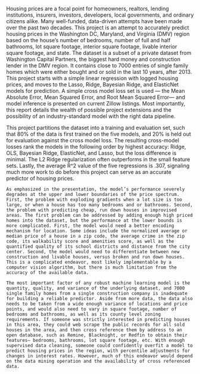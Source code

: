 Housing prices are a focal point for homeowners, realtors, lending institutions, insurers, investors, developers, local governments, and ordinary citizens alike. Many well-funded, data-driven attempts have been made over the past two decades. This project is an attempt to accurately predict housing prices in the Washington DC, Maryland, and Virginia (DMV) region based on the house’s number of bedrooms, number of full and half bathrooms, lot square footage, interior square footage, livable interior square footage, and state. The dataset is a subset of a private dataset from Washington Capital Partners, the biggest hard money and construction lender in the DMV region. It contains close to 7000 entries of single family homes which were either bought and or sold in the last 10 years, after 2013. This project starts with a simple linear regression with logged housing prices, and moves to the Lasso, Ridge, Bayesian Ridge, and ElasticNet models for prediction. A simple cross model loss set is used — the Mean Absolute Error, Mean Squared Error, and Root Mean Squared Error— and model inference is presented on current Zillow listings. Most importantly, this report details the wealth of possible project extensions and the possibility of an industry-standard model with the right data pipeline.
	
 This project partitions the dataset into a training and evaluation set, such that 80% of the data is first trained on the five models, and 20% is held out for evaluation against the cross model loss. The resulting cross-model losses rank the models in the following order by highest accuracy: Ridge, OLS, Bayesian Ridge, ElasticNet, and Lasso, but the loss difference is minimal. The L2 Ridge regularization often outperforms in the small feature sets. Lastly, the average R^2 value of the five regressions is .307, signaling much more work to do before this project can serve as an accurate predictor of housing prices. 
 
	As emphasized in the presentation, the model’s performance severely degrades at the upper and lower boundaries of the price spectrum. First, the problem with exploding gradients when a lot size is too large, or when a house has too many bedrooms and or bathrooms. Second, the problem with predicting cheap, run down houses in improvised areas. The first problem can be addressed by adding enough high priced homes into the dataset, but the performance at the lower bounds is more complicated. First, the model would need a better encoding mechanism for location. Some ideas include the normalized average or median price of a house in a zip code, the average crime in the zip code, its walkability score and amenities score, as well as the quantified quality of its school districts and distance from the city center. Second, the model would need to differentiate between new construction and livable houses, versus broken and run down houses. This is a complicated endeavor, most likely implementable by a computer vision algorithm, but there is much limitation from the accuracy of the available data.
 
	The most important factor of any robust machine learning model is the quantity, quality, and variance of the underlying dataset, and 7000 single family homes from a single construction company is inadequate for building a reliable predictor. Aside from more data, the data also needs to be taken from a wide enough variance of locations and price points, and would also need to vary in square footage, number of bedrooms and bathrooms, as well as its county level zoning requirements. If someone was strictly interested in predicting houses in this area, they could web scrape the public records for all sold houses in the area, and then cross reference them by address to an open database, such as Remine, Blacknight, or Redfin to obtain their features— bedrooms, bathrooms, lot square footage, etc. With enough supervised data cleaning, someone could confidently overfit a model to predict housing prices in the region, with percentile adjustments for changes in interest rates. However, much of this endeavor would depend on the data mining operation and the availability of cross referenced data. 
